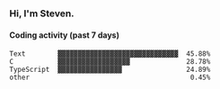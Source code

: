 ### Hi, I'm Steven.

#### Coding activity (past 7 days)
```
Text        ▓▓▓▓▓▓▓▓▓▓▓▓▓▓▓▓▓▓▓▓▓▓▓▓▓▓▓▓▓▓  45.88%
C           ▓▓▓▓▓▓▓▓▓▓▓▓▓▓▓▓▓▓              28.78%
TypeScript  ▓▓▓▓▓▓▓▓▓▓▓▓▓▓▓▓                24.89%
other                                        0.45%
```
